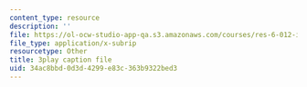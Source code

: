 ```yaml
---
content_type: resource
description: ''
file: https://ol-ocw-studio-app-qa.s3.amazonaws.com/courses/res-6-012-introduction-to-probability-spring-2018/34ac8bbd0d3d4299e83c363b9322bed3_GnEyIawrWBg.srt
file_type: application/x-subrip
resourcetype: Other
title: 3play caption file
uid: 34ac8bbd-0d3d-4299-e83c-363b9322bed3
---
```

